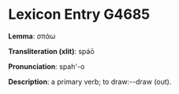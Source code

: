 # Lexicon Entry G4685

**Lemma**: σπάω

**Transliteration (xlit)**: spáō

**Pronunciation**: spah'-o

**Description**:
a primary verb; to draw:--draw (out).
